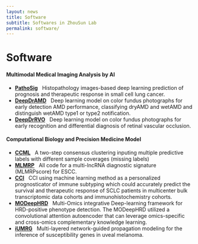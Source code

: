 ```yaml
---
layout: news
title: Software
subtitle: Softwares in ZhouSun Lab
permalink: software/
---
```


# Software
#### Multimodal Medical Imaging Analysis by AI
- [**PathoSig**](https://github.com/ZhouSunLab-Workshops/PathoSig) &nbsp;
Histopathology images-based deep learning prediction of prognosis and therapeutic response in small cell lung cancer.
- [**DeepDrAMD**](https://github.com/ZhouSunLab-Workshops/DeepDrAMD) &nbsp;
Deep learning model on color fundus photographs for early detection AMD performance, classifying dryAMD and wetAMD and distinguish wetAMD type1 or type2 notification.
- [**DeepDrRVO**](https://github.com/ZhouSunLab-Workshops/DeepDrRVO) &nbsp;
Deep learning model on color fundus photographs for early recognition and differential diagnosis of retinal vascular occlusion.

#### Computational Biology and Precision Medicine Model
- [**CCML**](https://github.com/ZhouSunLab-Workshops/ccml) &nbsp;
A two-step consensus clustering inputing multiple predictive labels with different sample coverages (missing labels) 
- [**MLMRP**](https://github.com/ZhouSunLab-Workshops/MLMRP) &nbsp;
All code for a multi-lncRNA diagnostic signature (MLMRPscore) for ESCC.
- [**CCI**](https://github.com/ZhouSunLab-Workshops/CCI) &nbsp;
CCI using machine learning method as a personalized prognosticator of immune subtyping which could accurately predict the survival and therapeutic response of SCLC patients in multicenter bulk transcriptomic data cohorts and immunohistochemistry cohorts.
- [**MODeepHRD**](https://github.com/ZhouSunLab-Workshops/MODeepHRD) &nbsp;
Multi-Omics integrative Deep-learning framework for HRD-positive phenotype detection. The MODeepHRD utilized a convolutional attention autoencoder that can leverage omics-specific and cross-omics complementary knowledge learning.
- [**iUMRG**](https://github.com/ZhouSunLab-Workshops/iUMRG) &nbsp;
Multi-layered network-guided propagation modeling for the inference of susceptibility genes in uveal melanoma.